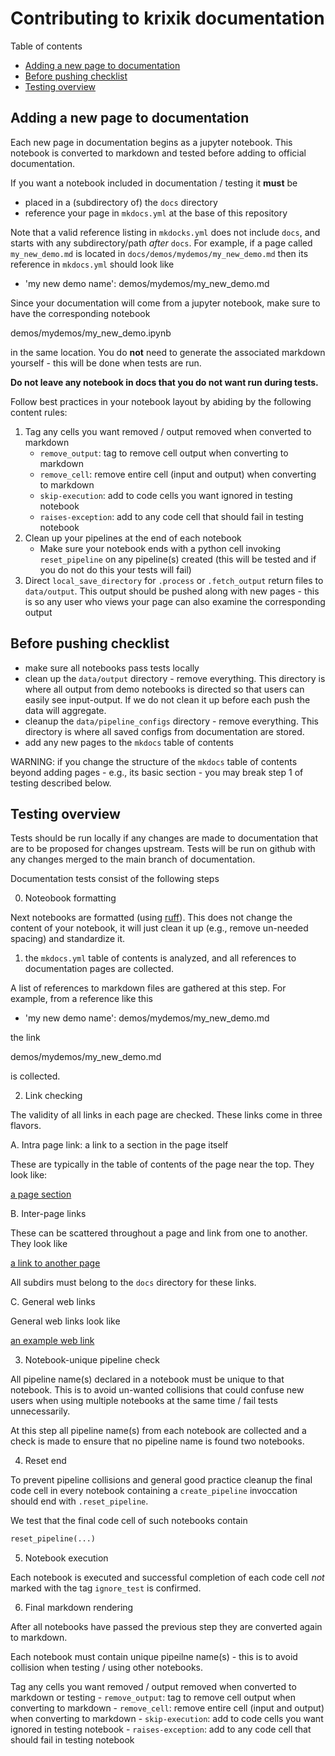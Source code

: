 # Contributing to krixik documentation

Table of contents

- [Adding a new page to documentation](#adding-a-new-page-to-documentation)
- [Before pushing checklist](#before-pushing-checklist)
- [Testing overview](#testing-overview)


## Adding a new page to documentation

Each new page in documentation begins as a jupyter notebook.  This notebook is converted to markdown and tested before adding to official documentation.

If you want a notebook included in documentation / testing it **must** be 

- placed in a (subdirectory of) the `docs` directory
- reference your page in `mkdocs.yml` at the base of this repository

Note that a valid reference listing in `mkdocks.yml` does not include `docs`, and starts with any subdirectory/path *after* `docs`.  For example, if a page called `my_new_demo.md` is located in `docs/demos/mydemos/my_new_demo.md` then its reference in `mkdocs.yml` should look like

- 'my new demo name': demos/mydemos/my_new_demo.md

Since your documentation will come from a jupyter notebook, make sure to have the corresponding notebook

demos/mydemos/my_new_demo.ipynb

in the same location.  You do **not** need to generate the associated markdown yourself - this will be done when tests are run.

**Do not leave any notebook in docs that you do not want run during tests.**


Follow best practices in your notebook layout by abiding by the following content rules:

1.  Tag any cells you want removed / output removed when converted to markdown
    - `remove_output`: tag to remove cell output when converting to markdown
    - `remove_cell`: remove entire cell (input and output) when converting to markdown
    - `skip-execution`: add to code cells you want ignored in testing notebook
    - `raises-exception`: add to any code cell that should fail in testing notebook
2.  Clean up your pipelines at the end of each notebook
    - Make sure your notebook ends with a python cell invoking `reset_pipeline` on any pipeline(s) created (this will be tested and if you do not do this your tests will  fail)
3.  Direct `local_save_directory` for `.process` or `.fetch_output` return files to `data/output`.  This output should be pushed along with new pages - this is so any user who views your page can also examine the corresponding output


## Before pushing checklist

- make sure all notebooks pass tests locally
- clean up the `data/output` directory - remove everything.  This directory is where all output from demo notebooks is directed so that users can easily see input-output.  If we do not clean it up before each push the data will aggregate.
- cleanup the `data/pipeline_configs` directory - remove everything.  This directory is where all saved configs from documentation are stored.
- add any new pages to the `mkdocs` table of contents


WARNING: if you change the structure of the `mkdocs` table of contents beyond adding pages - e.g., its basic section - you may break step 1 of testing described below. 


## Testing overview

Tests should be run locally if any changes are made to documentation that are to be proposed for changes upstream.  Tests will be run on github with any changes merged to the main branch of documentation.

Documentation tests consist of the following steps

0.  Noteobook formatting

Next notebooks are formatted (using [ruff](https://github.com/astral-sh/ruff)).  This does not change the content of your notebook, it will just clean it up (e.g., remove un-needed spacing) and standardize it. 


1.  the `mkdocs.yml` table of contents is analyzed, and all references to documentation pages are collected.  

A list of references to markdown files are gathered at this step.  For example, from a reference like this

- 'my new demo name': demos/mydemos/my_new_demo.md

the link 

demos/mydemos/my_new_demo.md

is collected.


2.  Link checking

The validity of all links in each page are checked.  These links come in three flavors.

A.  Intra page link: a link to a section in the page itself

These are typically in the table of contents of the page near the top.  They look like:

[a page section](#a-page-section)

B.  Inter-page links

These can be scattered throughout a page and link from one to another.  They look like

[a link to another page](subdir/some_other_page.md)

All subdirs must belong to the `docs` directory for these links.

C.  General web links

General web links look like

[an example web link](https://example.com)


3.  Notebook-unique pipeline check

All pipeline name(s) declared in a notebook must be unique to that notebook.  This is to avoid un-wanted collisions that could confuse new users when using multiple notebooks at the same time / fail tests unnecessarily.

At this step all pipeline name(s) from each notebook are collected and a check is made to ensure that no pipeline name is found two notebooks.


4.  Reset end

To prevent pipeline collisions and general good practice cleanup the final code cell in every notebook containing a `create_pipeline` invoccation should end with `.reset_pipeline`.

We test that the final code cell of such notebooks contain

```python
reset_pipeline(...)
```


5.  Notebook execution

Each notebook is executed and successful completion of each code cell *not* marked with the tag `ignore_test` is confirmed.


6.  Final markdown rendering

After all notebooks have passed the previous step they are converted again to markdown.

Each notebook must contain unique pipeilne name(s) - this is to avoid collision when testing / using other notebooks.

Tag any cells you want removed / output removed when converted to markdown or testing
    - `remove_output`: tag to remove cell output when converting to markdown
    - `remove_cell`: remove entire cell (input and output) when converting to markdown
    - `skip-execution`: add to code cells you want ignored in testing notebook
    - `raises-exception`: add to any code cell that should fail in testing notebook